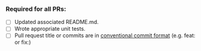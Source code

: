 ### Required for all PRs:

<!-- Complete the tasks in the following list. Change [ ] to [x] to
show completion. -->

- [ ] Updated associated README.md.
- [ ] Wrote appropriate unit tests.
- [ ] Pull request title or commits are in [conventional commit format](https://www.conventionalcommits.org/en/v1.0.0/#summary) (e.g. feat: or fix:)

<!-- Finally, include a summary of the code change itself. This
description should tell reviewers how the issues were resolved.

example: Fixed foobar bug. -->
